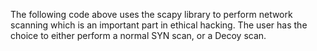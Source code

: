 The following code above uses the scapy library to perform network scanning which is an important
part in ethical hacking. The user has the choice to either perform a normal SYN scan, or a Decoy scan.